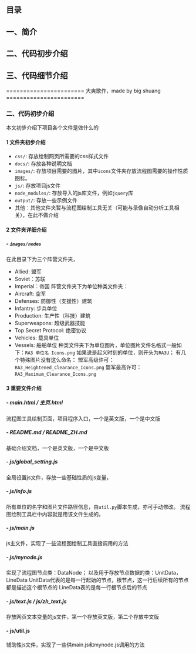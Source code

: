 ## 目录
## 一、简介
## 二、代码初步介绍
## 三、代码细节介绍
======================= 大爽歌作，made by big shuang =======================
### 二、代码初步介绍
本文初步介绍下项目各个文件是做什么的
#### 1 文件夹初步介绍
- `css/`: 存放绘制网页所需要的css样式文件
- `docs/`: 存放各种说明文档
- `images/`: 存放项目需要的图片，其中`icons`文件夹存放流程图需要的操作性质图标。
- `js/`: 存放项目js文件
- `node_modules/`: 存放导入的js库文件，例如`jquery`库
- `output/`: 存放一些示例文件
- 其他：其他文件夹暂与流程图绘制工具无关（可能与录像自动分析工具相关），在此不做介绍

#### 2 文件夹详细介绍
##### - `images/nodes`
在此目录下为三个阵营文件夹，
- Allied: 盟军
- Soviet：苏联
- Imperial：帝国
阵营文件夹下为单位种类文件夹：
- Aircraft: 空军
- Defenses: 防御性（支援性）建筑
- Infantry: 步兵单位
- Production: 生产性（科技）建筑
- Superweapons: 超级武器技能
- Top Secret Protocol: 绝密协议
- Vehicles: 载具单位
- Vessels: 船舶单位
种类文件夹下为单位图片，单位图片文件名格式一般如下：`RA3 单位名 Icons.png`
如果说是起义时刻的单位，则开头为`RA3U`；
有几个特殊图片没有这么命名：
 盟军高级许可：`RA3_Heightened_Clearance_Icons.png`
 盟军最高许可：`RA3_Maximum_Clearance_Icons.png`

#### 3 重要文件介绍
##### - main.html / 主页.html
流程图工具绘制页面，项目程序入口，一个是英文版，一个是中文版
##### - README.md / README_ZH.md
基础介绍文档，一个是英文版，一个是中文版
##### - js/global_setting.js
全局设置js文件，存放一些基础性质的js变量，
##### - js/info.js
所有单位的名字和图片文件路径信息，由`util.py`脚本生成，亦可手动修改。
流程图绘制工具栏中内容就是用该文件生成的。
##### - js/main.js
js主文件，实现了一些流程图绘制工具直接调用的方法
##### - js/mynode.js
实现了流程图节点类：DataNode；
以及用于存放节点数据的类：UnitData， LineData
UnitData代表的是每一行起始的节点，根节点，这一行后续所有的节点都是描述这个根节点的
LineData表的是每一行根节点后的节点
##### - js/text.js / js/zh_text.js
存放网页文本变量的js文件，第一个存放英文版，第二个存放中文版
#### - js/util.js
辅助性js文件，实现了一些供main.js和mynode.js调用的方法
